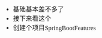 <span  style="font-family: Simsun,serif; font-size: 17px; ">

- 基础基本差不多了
- 接下来看这个
- 创建个项目SpringBootFeatures

</span>